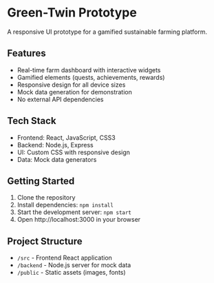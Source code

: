 # Green-Twin Prototype

A responsive UI prototype for a gamified sustainable farming platform.

## Features
- Real-time farm dashboard with interactive widgets
- Gamified elements (quests, achievements, rewards)
- Responsive design for all device sizes
- Mock data generation for demonstration
- No external API dependencies

## Tech Stack
- Frontend: React, JavaScript, CSS3
- Backend: Node.js, Express
- UI: Custom CSS with responsive design
- Data: Mock data generators

## Getting Started
1. Clone the repository
2. Install dependencies: `npm install`
3. Start the development server: `npm start`
4. Open http://localhost:3000 in your browser

## Project Structure
- `/src` - Frontend React application
- `/backend` - Node.js server for mock data
- `/public` - Static assets (images, fonts)